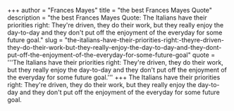 +++
author = "Frances Mayes"
title = "the best Frances Mayes Quote"
description = "the best Frances Mayes Quote: The Italians have their priorities right: They're driven, they do their work, but they really enjoy the day-to-day and they don't put off the enjoyment of the everyday for some future goal."
slug = "the-italians-have-their-priorities-right:-theyre-driven-they-do-their-work-but-they-really-enjoy-the-day-to-day-and-they-dont-put-off-the-enjoyment-of-the-everyday-for-some-future-goal"
quote = '''The Italians have their priorities right: They're driven, they do their work, but they really enjoy the day-to-day and they don't put off the enjoyment of the everyday for some future goal.'''
+++
The Italians have their priorities right: They're driven, they do their work, but they really enjoy the day-to-day and they don't put off the enjoyment of the everyday for some future goal.
